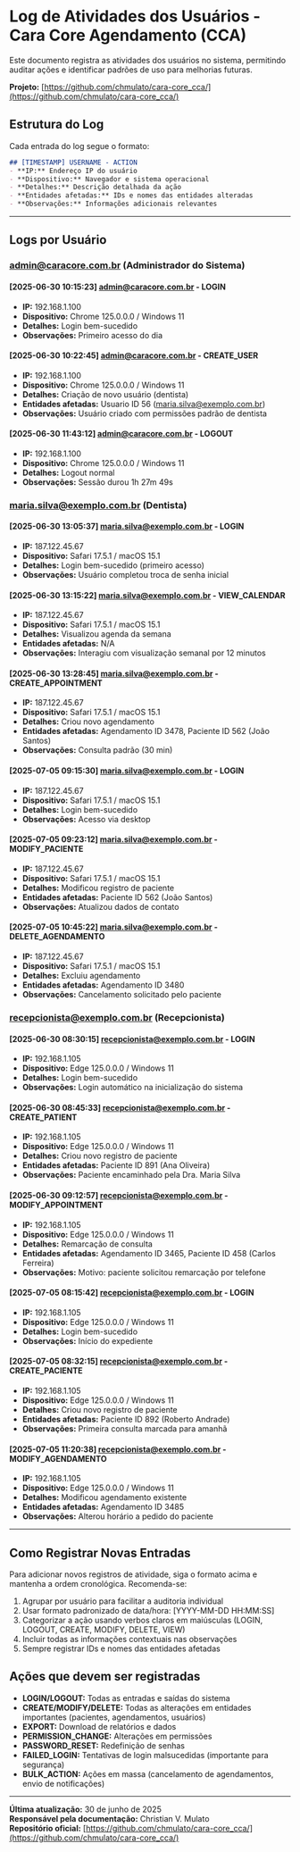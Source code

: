 # Log de Atividades dos Usuários - Cara Core Agendamento (CCA)

Este documento registra as atividades dos usuários no sistema, permitindo auditar ações e identificar padrões de uso para melhorias futuras.

**Projeto:** [https://github.com/chmulato/cara-core_cca/](https://github.com/chmulato/cara-core_cca/)

## Estrutura do Log

Cada entrada do log segue o formato:

```markdown
## [TIMESTAMP] USERNAME - ACTION
- **IP:** Endereço IP do usuário
- **Dispositivo:** Navegador e sistema operacional
- **Detalhes:** Descrição detalhada da ação
- **Entidades afetadas:** IDs e nomes das entidades alteradas
- **Observações:** Informações adicionais relevantes
```

---

## Logs por Usuário

### admin@caracore.com.br (Administrador do Sistema)

#### [2025-06-30 10:15:23] admin@caracore.com.br - LOGIN

- **IP:** 192.168.1.100
- **Dispositivo:** Chrome 125.0.0.0 / Windows 11
- **Detalhes:** Login bem-sucedido
- **Observações:** Primeiro acesso do dia

#### [2025-06-30 10:22:45] admin@caracore.com.br - CREATE_USER

- **IP:** 192.168.1.100
- **Dispositivo:** Chrome 125.0.0.0 / Windows 11
- **Detalhes:** Criação de novo usuário (dentista)
- **Entidades afetadas:** Usuario ID 56 (maria.silva@exemplo.com.br)
- **Observações:** Usuário criado com permissões padrão de dentista

#### [2025-06-30 11:43:12] admin@caracore.com.br - LOGOUT

- **IP:** 192.168.1.100
- **Dispositivo:** Chrome 125.0.0.0 / Windows 11
- **Detalhes:** Logout normal
- **Observações:** Sessão durou 1h 27m 49s

### maria.silva@exemplo.com.br (Dentista)

#### [2025-06-30 13:05:37] maria.silva@exemplo.com.br - LOGIN

- **IP:** 187.122.45.67
- **Dispositivo:** Safari 17.5.1 / macOS 15.1
- **Detalhes:** Login bem-sucedido (primeiro acesso)
- **Observações:** Usuário completou troca de senha inicial

#### [2025-06-30 13:15:22] maria.silva@exemplo.com.br - VIEW_CALENDAR

- **IP:** 187.122.45.67
- **Dispositivo:** Safari 17.5.1 / macOS 15.1
- **Detalhes:** Visualizou agenda da semana
- **Entidades afetadas:** N/A
- **Observações:** Interagiu com visualização semanal por 12 minutos

#### [2025-06-30 13:28:45] maria.silva@exemplo.com.br - CREATE_APPOINTMENT

- **IP:** 187.122.45.67
- **Dispositivo:** Safari 17.5.1 / macOS 15.1
- **Detalhes:** Criou novo agendamento
- **Entidades afetadas:** Agendamento ID 3478, Paciente ID 562 (João Santos)
- **Observações:** Consulta padrão (30 min)

#### [2025-07-05 09:15:30] maria.silva@exemplo.com.br - LOGIN

- **IP:** 187.122.45.67
- **Dispositivo:** Safari 17.5.1 / macOS 15.1
- **Detalhes:** Login bem-sucedido
- **Observações:** Acesso via desktop

#### [2025-07-05 09:23:12] maria.silva@exemplo.com.br - MODIFY_PACIENTE

- **IP:** 187.122.45.67
- **Dispositivo:** Safari 17.5.1 / macOS 15.1
- **Detalhes:** Modificou registro de paciente
- **Entidades afetadas:** Paciente ID 562 (João Santos)
- **Observações:** Atualizou dados de contato

#### [2025-07-05 10:45:22] maria.silva@exemplo.com.br - DELETE_AGENDAMENTO

- **IP:** 187.122.45.67
- **Dispositivo:** Safari 17.5.1 / macOS 15.1
- **Detalhes:** Excluiu agendamento
- **Entidades afetadas:** Agendamento ID 3480
- **Observações:** Cancelamento solicitado pelo paciente

### recepcionista@exemplo.com.br (Recepcionista)

#### [2025-06-30 08:30:15] recepcionista@exemplo.com.br - LOGIN

- **IP:** 192.168.1.105
- **Dispositivo:** Edge 125.0.0.0 / Windows 11
- **Detalhes:** Login bem-sucedido
- **Observações:** Login automático na inicialização do sistema

#### [2025-06-30 08:45:33] recepcionista@exemplo.com.br - CREATE_PATIENT

- **IP:** 192.168.1.105
- **Dispositivo:** Edge 125.0.0.0 / Windows 11
- **Detalhes:** Criou novo registro de paciente
- **Entidades afetadas:** Paciente ID 891 (Ana Oliveira)
- **Observações:** Paciente encaminhado pela Dra. Maria Silva

#### [2025-06-30 09:12:57] recepcionista@exemplo.com.br - MODIFY_APPOINTMENT

- **IP:** 192.168.1.105
- **Dispositivo:** Edge 125.0.0.0 / Windows 11
- **Detalhes:** Remarcação de consulta
- **Entidades afetadas:** Agendamento ID 3465, Paciente ID 458 (Carlos Ferreira)
- **Observações:** Motivo: paciente solicitou remarcação por telefone

#### [2025-07-05 08:15:42] recepcionista@exemplo.com.br - LOGIN

- **IP:** 192.168.1.105
- **Dispositivo:** Edge 125.0.0.0 / Windows 11
- **Detalhes:** Login bem-sucedido
- **Observações:** Início do expediente

#### [2025-07-05 08:32:15] recepcionista@exemplo.com.br - CREATE_PACIENTE

- **IP:** 192.168.1.105
- **Dispositivo:** Edge 125.0.0.0 / Windows 11
- **Detalhes:** Criou novo registro de paciente
- **Entidades afetadas:** Paciente ID 892 (Roberto Andrade)
- **Observações:** Primeira consulta marcada para amanhã

#### [2025-07-05 11:20:38] recepcionista@exemplo.com.br - MODIFY_AGENDAMENTO

- **IP:** 192.168.1.105
- **Dispositivo:** Edge 125.0.0.0 / Windows 11
- **Detalhes:** Modificou agendamento existente
- **Entidades afetadas:** Agendamento ID 3485
- **Observações:** Alterou horário a pedido do paciente

---

## Como Registrar Novas Entradas

Para adicionar novos registros de atividade, siga o formato acima e mantenha a ordem cronológica. Recomenda-se:

1. Agrupar por usuário para facilitar a auditoria individual
2. Usar formato padronizado de data/hora: [YYYY-MM-DD HH:MM:SS]
3. Categorizar a ação usando verbos claros em maiúsculas (LOGIN, LOGOUT, CREATE, MODIFY, DELETE, VIEW)
4. Incluir todas as informações contextuais nas observações
5. Sempre registrar IDs e nomes das entidades afetadas

## Ações que devem ser registradas

- **LOGIN/LOGOUT:** Todas as entradas e saídas do sistema
- **CREATE/MODIFY/DELETE:** Todas as alterações em entidades importantes (pacientes, agendamentos, usuários)
- **EXPORT:** Download de relatórios e dados
- **PERMISSION_CHANGE:** Alterações em permissões
- **PASSWORD_RESET:** Redefinição de senhas
- **FAILED_LOGIN:** Tentativas de login malsucedidas (importante para segurança)
- **BULK_ACTION:** Ações em massa (cancelamento de agendamentos, envio de notificações)

---

**Última atualização:** 30 de junho de 2025  
**Responsável pela documentação:** Christian V. Mulato  
**Repositório oficial:** [https://github.com/chmulato/cara-core_cca/](https://github.com/chmulato/cara-core_cca/)
